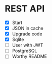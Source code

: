 # REST API

- [x] Start
- [x] JSON in cache
- [x] Upgrade code
- [x] Sqlite
- [ ] User with JWT
- [ ] PostgreSQL
- [ ] Worthy README